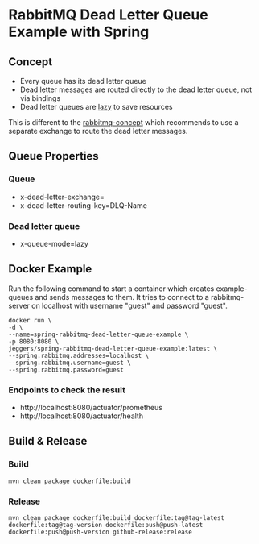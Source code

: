 RabbitMQ Dead Letter Queue Example with Spring
==============================================

## Concept
- Every queue has its dead letter queue
- Dead letter messages are routed directly to the dead letter queue, not via bindings
- Dead letter queues are [lazy](https://www.rabbitmq.com/lazy-queues.html) to save resources

This is different to the [rabbitmq-concept](https://www.rabbitmq.com/dlx.html) which recommends to use a separate exchange to route the dead letter messages.


## Queue Properties

### Queue
- x-dead-letter-exchange=
- x-dead-letter-routing-key=DLQ-Name

### Dead letter queue
- x-queue-mode=lazy


## Docker Example
Run the following command to start a container which creates example-queues and sends messages to them.
It tries to connect to a rabbitmq-server on localhost with username "guest" and password "guest".

```
docker run \
-d \
--name=spring-rabbitmq-dead-letter-queue-example \
-p 8080:8080 \
jeggers/spring-rabbitmq-dead-letter-queue-example:latest \
--spring.rabbitmq.addresses=localhost \
--spring.rabbitmq.username=guest \
--spring.rabbitmq.password=guest
```

### Endpoints to check the result
- http://localhost:8080/actuator/prometheus
- http://localhost:8080/actuator/health


## Build & Release

### Build
```
mvn clean package dockerfile:build
```

### Release
```
mvn clean package dockerfile:build dockerfile:tag@tag-latest dockerfile:tag@tag-version dockerfile:push@push-latest dockerfile:push@push-version github-release:release
```
